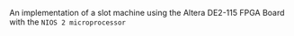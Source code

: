 An implementation of a slot machine using the Altera DE2-115 FPGA Board with the `NIOS 2 microprocessor`

